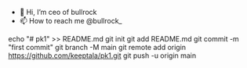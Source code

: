 - 👋 Hi, I’m ceo of bullrock
- 📫 How to reach me @bullrock_


echo "# pk1" >> README.md
git init
git add README.md
git commit -m "first commit"
git branch -M main
git remote add origin https://github.com/keeptala/pk1.git
git push -u origin main
